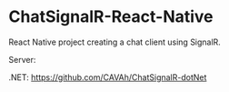 # ChatSignalR-React-Native
 React Native project creating a chat client using SignalR.

Server:

.NET: https://github.com/CAVAh/ChatSignalR-dotNet

